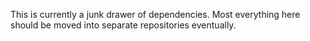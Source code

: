 This is currently a junk drawer of dependencies. Most everything here should be moved into separate repositories eventually.